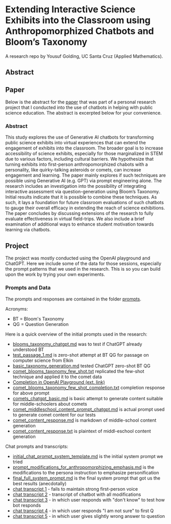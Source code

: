 # Extending Interactive Science Exhibits into the Classroom using Anthropomorphized Chatbots and Bloom’s Taxonomy

A research repo by Yousuf Golding, UC Santa Cruz (Applied Mathematics).

## Abstract


## Paper

Below is the abstract for the [paper](Extending_Interactive_Science_Exhibits_into_the_Classroom_using_Chatbots_and_Bloom_s_Taxonomy.pdf) that was part of a personal research
project that I conducted into the use of chatbots in helping with public science education.
The abstract is excerpted below for your convenience.

### Abstract

This study explores the use of Generative AI chatbots for transforming public science exhibits into virtual experiences that can extend the engagement of exhibits into the classroom. The broader goal is to increase accessibility of science exhibits, especially for those marginalized in STEM due to various factors, including cultural barriers. We hypothesize that turning exhibits into first-person anthropomorphized chabots with a personality, like quirky-talking asteroids or comets, can increase engagement and learning. The paper mainly explores if such techniques are possible using Generative AI (e.g. GPT) via prompt engineering alone. The research includes an investigation into the possibility of integrating interactive assessment via question-generation using Bloom’s Taxonomy. Initial results indicate that it is possible to combine these techniques. As such, it lays a foundation for future classroom evaluations of such chatbots to gauge their overall efficacy in extending the reach of science exhibitions. The paper concludes by discussing extensions of the research to fully evaluate effectiveness in virtual  field-trips. We also include a brief examination of additional ways to enhance student motivation towards learning via chatbots.

## Project

The project was mostly conducted using the OpenAI playground and ChatGPT.
Here we include some of the data for those sessions, especially the
prompt patterns that we used in the research. This is so you can build
upon the work by trying your own experiments.

### Prompts and Data

The prompts and responses are contained in the folder [prompts](prompts).

Acronyms: 

- BT = Bloom's Taxonomy
- QG = Question Generation

Here is a quick overview of the initial prompts used in the research:

- [blooms_taxonomy_chatgpt.md](prompts/blooms_taxonomy_chatgpt.md) was to test if ChatGPT already understood BT
- [test_passage_1.md](prompts/test_passage_1.md) is zero-shot attempt at BT QG for passage on computer science from Elkin
- [basic_taxonomy_generation.md](prompts/basic_taxonomy_generation.md) tested ChatGPT zero-shot BT QG
- [comet_blooms_taxonomy_few_shot.txt](prompts/comet_blooms_taxonomy_few_shot.txt) replicated the few-shot technique and applied it to the comet data
- [Completion in OpenAI Playground (ext. link)](https://platform.openai.com/playground/p/8b7vWiRJEnZSkeu8KqLDqpNV?model=gpt-3.5-turbo-instruct&mode=freeform)
- [comet_blooms_taxonomy_few_shot_completion.txt](prompts/comet_blooms_taxonomy_few_shot_completion.txt) completion response for above prompt
- [comets_chatgpt_basic.md](prompts/comets_chatgpt_basic.md) is basic attempt to generate content suitable for middle-schoolers about comets
- [comet_middleschool_content_prompt_chatgpt.md](prompts/comet_middleschool_content_prompt_chatgpt.md) is actual prompt used to generate comet content for our tests
- [comet_content_response.md](prompts/comet_content_response.md) is markdown of middle-school content generation
- [comet_content_response.txt](prompts/comet_content_response.txt) is plaintext of middl-eschool content generation

Chat prompts and transcripts:

- [initial_chat_prompt_system_template.md](prompts/initial_chat_prompt_system_template.md) is the initial system prompt we tried
- [prompt_modifications_for_anthropomorphizing_emphasis.md](prompts/prompt_modifications_for_anthropomorphizing_emphasis.md) is the modifications to the persona instruction to emphasize personification
- [final_full_system_prompt.md](prompts/final_full_system_prompt.md) is the final system prompt that got us the best results (anecdotally)
- [chat transcript 1](https://platform.openai.com/playground/p/OllKyXGKqMWfpI2MlwohCE3f?model=gpt-3.5-turbo&mode=chat) - fails to maintain strong first-person voice
- [chat transcript 2](https://platform.openai.com/playground/p/9zytyQlBOhcTsytXaUZWRgNX?model=gpt-3.5-turbo&mode=chat) - transcript of chatbot with all modifications
- [chat transcript 3](https://platform.openai.com/playground/p/v64V6tHiQF5PxwQXwhZUD1k1?model=gpt-3.5-turbo&mode=chat) - in which user responds with "don't know" to test how bot responds
- [chat transcript 4](https://platform.openai.com/playground/p/yeu8El9Kx3h8btN8qtQFnHgG?model=gpt-3.5-turbo&mode=chat) - in which user responds "I am not sure" to first Q
- [chat transcript 5](https://platform.openai.com/playground/p/moIp2D5y5jZryWlQdP7S5MAS?model=gpt-3.5-turbo&mode=chat) - in which user gives slightly wrong answer to question